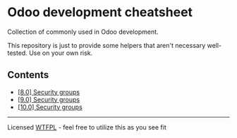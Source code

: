 # Odoo development cheatsheet

Collection of commonly used in Odoo development.

This repository is just to provide some helpers that aren't necessary well-tested. Use on your own risk.

## Contents
- [[8.0] Security groups](security_groups/security_groups_8.0.md)
- [[9.0] Security groups](security_groups/security_groups_9.0.md)
- [[10.0] Security groups](security_groups/security_groups_10.0.md)

---
Licensed [WTFPL](http://www.wtfpl.net/about/) - feel free to utilize this as you see fit
